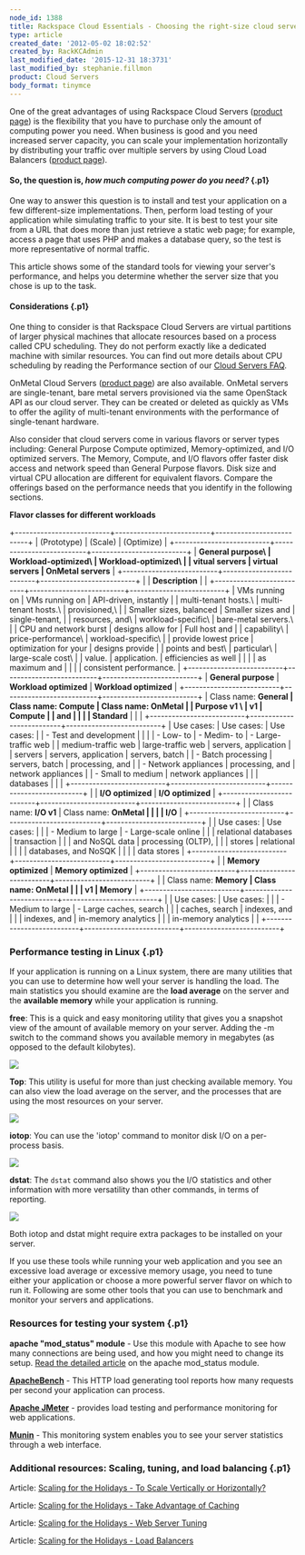 ```yaml
---
node_id: 1388
title: Rackspace Cloud Essentials - Choosing the right-size cloud server
type: article
created_date: '2012-05-02 18:02:52'
created_by: RackKCAdmin
last_modified_date: '2015-12-31 18:3731'
last_modified_by: stephanie.fillmon
product: Cloud Servers
body_format: tinymce
---
```


One of the great advantages of using Rackspace Cloud Servers ([product
page](http://www.rackspace.com/cloud/servers/)) is the flexibility that
you have to purchase only the amount of computing power you need.  When
business is good and you need increased server capacity, you can scale
your implementation horizontally by distributing your traffic over
multiple servers by using Cloud Load Balancers ([product
page](http://www.rackspace.com/cloud/load-balancing)).

#### So, the question is, *how much computing power do you need?* {.p1}

One way to answer this question is to install and test your application
on a few different-size implementations.  Then, perform load testing of
your application while simulating traffic to your site.  It is best to
test your site from a URL that does more than just retrieve a static web
page; for example, access a page that uses PHP and makes a database
query, so the test is more representative of normal traffic.   

This article shows some of the standard tools for viewing your server's
performance, and helps you determine whether the server size that you
chose is up to the task.

#### Considerations {.p1}

One thing to consider is that Rackspace Cloud Servers are virtual
partitions of larger physical machines that allocate resources based on
a process called CPU scheduling.  They do not perform exactly like a
dedicated machine with similar resources. You can find out more details
about CPU scheduling by reading the Performance section of our [Cloud
Servers
FAQ](http://www.rackspace.com/knowledge_center/product-faq/cloud-servers).

OnMetal Cloud Servers ([product
page](http://www.rackspace.com/cloud/servers/onmetal)) are also
available. OnMetal servers are single-tenant, bare metal servers
provisioned via the same OpenStack API as our cloud server. They can be
created or deleted as quickly as VMs to offer the agility of
multi-tenant environments with the performance of single-tenant
hardware.

Also consider that cloud servers come in various flavors or server types
including: General Purpose Compute optimized, Memory-optimized, and I/O
optimized servers. The Memory, Compute, and I/O flavors offer faster
disk access and network speed than General Purpose flavors. Disk size
and virtual CPU allocation are different for equivalent flavors. Compare
the offerings based on the performance needs that you identify in the
following sections.

**Flavor classes for different workloads**

+--------------------------+--------------------------+--------------------------+
| (Prototype)              | (Scale)                  | (Optimize)               |
+--------------------------+--------------------------+--------------------------+
| **General purpose\       | **Workload-optimized\    | **Workload-optimized\    |
|  vitual servers**        |  virtual servers**       |  OnMetal servers**       |
+--------------------------+--------------------------+--------------------------+
|                          | **Description**          |                          |
+--------------------------+--------------------------+--------------------------+
| VMs running on           | VMs running on           | API-driven, instantly    |
| multi-tenant hosts.\     | multi-tenant hosts.\     | provisioned,\            |
|  Smaller sizes, balanced |  Smaller sizes and       |  single-tenant,          |
| resources, and\          | workload-specific\       | bare-metal servers.\     |
|  CPU and network burst   |  designs allow for       |  Full host and           |
| capability\              | price-performance\       | workload-specific\       |
|  provide lowest price    |  optimization for your   |  designs provide         |
| points and best\         | particular\              | large-scale cost\        |
|  value.                  |  application.            |  efficiencies as  well   |
|                          |                          | as maximum and           |
|                          |                          | consistent performance.  |
+--------------------------+--------------------------+--------------------------+
| **General purpose**      | **Workload optimized**   | **Workload optimized**   |
+--------------------------+--------------------------+--------------------------+
| Class name: **General    | Class name: **Compute    | Class name: **OnMetal    |
| Purpose v1  \            | v1**                     | Compute**                |
|                     and  |                          |                          |
| Standard**               |                          |                          |
+--------------------------+--------------------------+--------------------------+
| Use cases:               | Use cases:               | Use cases:               |
| -   Test and development |                          |                          |
| -   Low- to              | -   Medim- to            | -   Large-traffic web    |
|     medium-traffic web   |     large-traffic web    |     servers, application |
|     servers              |     servers, application |     servers, batch       |
| -   Batch processing     |     servers, batch       |     processing, and      |
| -   Network appliances   |     processing, and      |     network appliances   |
| -   Small to medium      |     network appliances   |                          |
|     databases            |                          |                          |
+--------------------------+--------------------------+--------------------------+
|                          | **I/O optimized**        | **I/O optimized**        |
+--------------------------+--------------------------+--------------------------+
|                          | Class name: **I/O v1**   | Class name: **OnMetal    |
|                          |                          | I/O**                    |
+--------------------------+--------------------------+--------------------------+
|                          | Use cases:               | Use cases:               |
|                          | -   Medium to large      | -   Large-scale online   |
|                          |     relational databases |     transaction          |
|                          |     and NoSQL data       |     processing (OLTP),   |
|                          |     stores               |     relational           |
|                          |                          |     databases, and NoSQK |
|                          |                          |     data stores          |
+--------------------------+--------------------------+--------------------------+
|                          | **Memory optimized**     | **Memory optimized**     |
+--------------------------+--------------------------+--------------------------+
|                          | Class name: **Memory     | Class name: **OnMetal    |
|                          | v1**                     | Memory**                 |
+--------------------------+--------------------------+--------------------------+
|                          | Use cases:               | Use cases:               |
|                          | -   Medium to large      | -   Large caches, search |
|                          |     caches, search       |     indexes, and         |
|                          |     indexes, and         |     in-memory analytics  |
|                          |     in-memory analytics  |                          |
+--------------------------+--------------------------+--------------------------+

### Performance testing in Linux {.p1}

If your application is running on a Linux system, there are many
utilities that you can use to determine how well your server is handling
the load.  The main statistics you should examine are the **load
average** on the server and the **available memory** while your
application is running.

**free**: This is a quick and easy monitoring utility that gives you a
snapshot view of the amount of available memory on your server. Adding
the -m switch to the command shows you available memory in megabytes (as
opposed to the default kilobytes). 

![](http://c14994050.r50.cf2.rackcdn.com/free-m.png)

 

**Top**: This utility is useful for more than just checking available
memory.  You can also view the load average on the server, and the
processes that are using the most resources on your server. 

![](http://c14994050.r50.cf2.rackcdn.com/top.png)

 

**iotop**: You can use the 'iotop' command to monitor disk I/O on a
per-process basis.

![](/knowledge_center/sites/default/files/field/image/2013-08-08_1232.png)

**dstat**: The `dstat` command also shows you the I/O statistics and
other information with more versatility than other commands, in terms of
reporting. 

![](http://c14994050.r50.cf2.rackcdn.com/dstat.png)

Both iotop and dstat might require extra packages to be installed on
your server.

If you use these tools while running your web application and you see an
excessive load average or excessive memory usage, you need to tune
either your application or choose a more powerful server flavor on which
to run it.  Following are some other tools that you can use to benchmark
and monitor your servers and applications.

### Resources for testing your system {.p1}

**apache "mod\_status" module** - Use this module with Apache to see how
many connections are being used, and how you might need to change its
setup.  [Read the detailed
article](http://articles.slicehost.com/2010/3/26/enabling-and-using-apache-s-mod_status-overview)
on the apache mod\_status module.

[**ApacheBench**](http://httpd.apache.org/docs/2.0/programs/ab.html) -
This HTTP load generating tool reports how many requests per second your
application can process.

**[Apache JMeter](http://jmeter.apache.org/)** - provides load testing
and performance monitoring for web applications.

**[Munin](http://munin-monitoring.org/)** - This monitoring system
enables you to see your server statistics through a web interface.

 

### Additional resources:  Scaling, tuning, and load balancing {.p1}

Article:  [Scaling for the Holidays - To Scale Vertically or
Horizontally?](http://www.rackspace.com/blog/scaling-for-the-holidays-part-1-to-scale-vertically-or-horizontally/)

Article:  [Scaling for the Holidays - Take Advantage of
Caching](http://www.rackspace.com/blog/scaling-for-the-holiday-series-part-2-take-advantage-of-caching/%20)

Article: [Scaling for the Holidays - Web Server
Tuning](http://www.rackspace.com/blog/holiday-scaling-web-server-tuning/)

Article: [Scaling for the Holidays - Load
Balancers](http://www.rackspace.com/blog/scaling-for-the-holidays-part-4-load-balancers/%20)

 

